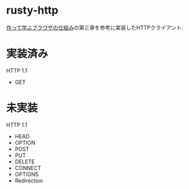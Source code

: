 # rusty-http

[作って学ぶブラウザの仕組み](https://gihyo.jp/book/2024/978-4-297-14546-0)の第三章を参考に実装したHTTPクライアント.

# 実装済み

HTTP 1.1
- GET

# 未実装

HTTP 1.1
- HEAD
- OPTION
- POST
- PUT
- DELETE
- CONNECT
- OPTIONS
- Redirection